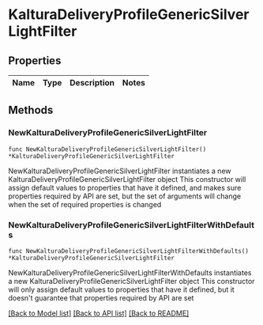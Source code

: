 # KalturaDeliveryProfileGenericSilverLightFilter

## Properties

Name | Type | Description | Notes
------------ | ------------- | ------------- | -------------

## Methods

### NewKalturaDeliveryProfileGenericSilverLightFilter

`func NewKalturaDeliveryProfileGenericSilverLightFilter() *KalturaDeliveryProfileGenericSilverLightFilter`

NewKalturaDeliveryProfileGenericSilverLightFilter instantiates a new KalturaDeliveryProfileGenericSilverLightFilter object
This constructor will assign default values to properties that have it defined,
and makes sure properties required by API are set, but the set of arguments
will change when the set of required properties is changed

### NewKalturaDeliveryProfileGenericSilverLightFilterWithDefaults

`func NewKalturaDeliveryProfileGenericSilverLightFilterWithDefaults() *KalturaDeliveryProfileGenericSilverLightFilter`

NewKalturaDeliveryProfileGenericSilverLightFilterWithDefaults instantiates a new KalturaDeliveryProfileGenericSilverLightFilter object
This constructor will only assign default values to properties that have it defined,
but it doesn't guarantee that properties required by API are set


[[Back to Model list]](../README.md#documentation-for-models) [[Back to API list]](../README.md#documentation-for-api-endpoints) [[Back to README]](../README.md)


